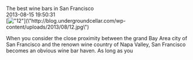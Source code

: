 The best wine bars in San Francisco<br/>2013-08-15 19:50:31<br/>[![\"12\"](\"http://blog.undergroundcellar.com/wp-content/uploads/2013/08/12.jpg\")](\"http://blog.undergroundcellar.com/wp-content/uploads/2013/08/12.jpg\")

When you consider the close proximity between the grand Bay Area city of San Francisco and the renown wine country of Napa Valley, San Francisco becomes an obvious wine bar haven. As long as you